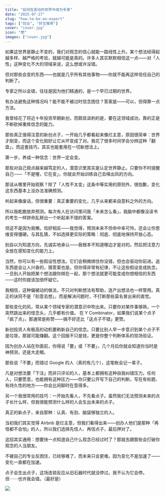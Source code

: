 ```yaml
---
title: "如何在变动的世界中成为专家"
date: "2025-07-27"
slug: "how-to-be-an-expert"
tags: ["创业", "好文推荐"]
cover: "cover.jpg"
icon: "😎"
images: ["cover.jpg"]
---
```

如果这世界是静止不变的，我们对观念的信心就能一路线性上升。某个想法经得起越多样、越严格的考验，就越可能是真的。许多人其实默默相信这一点——对「人性」这种变化不大的领域来说，这么想或许没错。



但对那些会变的东西——也就是几乎所有其他事物——你就不能再这样信任自己的判断了。



专家之所以会错，往往是因为他们精通的，是一个早已过期的世界。



有办法避免这种情况吗？能不能不被过时信念困住？答案是——可以，但得靠一点方法。



我曾经花了将近十年投资早期新创，而颇具讽刺的是，要在这领域成功，靠的正是不断砍掉重练信念的能力。



那些真正值得注意的新创点子，一开始几乎都看起来像烂主意，原因很简单：世界才刚变，而这个变化刚好让它从坏变成了对。我花了很多时间学会分辨这种「翻盘」，而这套技巧，其实也能套用在一切新想法上。



第一步，养成一种信念：世界一定会变。



那些对自己观点越来越笃定的人，潜意识里其实是认定世界静止。只要你不时提醒自己——「不是喔，它在变」，你就会开始训练自己去嗅出风的方向。



那该从哪里开始观察？除了「人性不太变」这条中等实用的原则外，很抱歉，变化这东西基本上没办法准确预测。



听起来像废话，但很重要：真正重要的变化，几乎从来都来自意料之外的方向。



所以我乾脆放弃预测。每次有人在访问里问我「未来怎么看」，我脑中都像没读书的考生一样拼命乱掰出一个听起来不错的答案。



但这不是因为我懒。恰好相反——我觉得，预测未来不但命中率可怜，还会让你思维变得僵硬。与其乱猜，不如选择更实际的策略：彻底、彻底地保持开放心态。



别自以为知道方向，先诚实地承认——我根本不知道哪边才是对的。然后把注意力全放在感知变化的能力上。



当然，你可以有一些假设性想法。它们会稍微绑住你没错，但也会驱动你前进。追东西是会让人兴奋的，猜答案也是。但你得非常有纪律，不让这些假设变成执念。
一旦别人开始把某个想法跟你绑在一起，那个想法就更可能变成你想相信的东西——这时你就该加倍怀疑它。



我相信，这种偏被动的做法，不只对判断想法有帮助，连产出想法也一样管用。真正的诀窍不是「刻意去想」，而是解决问题时，不打断那些莫名冒出来的直觉。



那些变化的风，常从某个领域专家的潜意识中吹出来。只要你对某件事够熟，一个突然跳出来的怪念头，几乎都有价值。
在 Y Combinator，如果我们说某个点子「疯了点」，那通常是称赞——搞不好还比「这点子不错」更赞。



新创投资人有极高的动机要刷新自己的信念。只要比别人早一步意识到某个点子不是垃圾，那就可能赚翻。这个回报不只是钱，更是你整个判断体系的现场验证。



因为创办人站在你面前，你得说「要」或「不要」，几个月后你就会知道你当时是神预测，还是大走眼。



那些说「不要」而错过 Google 的人（真的有几个），这笔帐会记一辈子。



凡是对想法要「下注」而非只评论的人，基本上都拥有这种自我纠错压力。任何人，只要愿意，也能拥有这种压力——你只要公开写下自己的判断。写在有标题、有持久性的地方——你会比闲聊时在意得多。



另一个我很常用的技巧：一开始先看人，不先看点子。虽然我们无法预测未来的点子长什么样，但我很能预测什么样的人会生出未来的点子。



真正的新点子，来自那种：认真、有劲、脑袋够独立的人。



当初我们其实觉得 Airbnb 是烂主意，但我们看得出来——创办人他们是那种「再怪都不会怕」的人，所以我们选择先信人、再信点子，最后押对了。



这招其实通用：想要快一点知道自己什么观念已经过时了？那就去跟那些会打破你观念的人当朋友。



不被自己的专业反困住，已经够难了，而未来只会更难。因为变化不是加速了——变化一直都在加速。



点子会生出点子，这场连锁反应从旧石器时代就没停过。我不认为它会停。
但⋯⋯也许我会错。（最好是）




![](https://prod-files-secure.s3.us-west-2.amazonaws.com/112d0858-5090-4d34-a606-b75eb8d65fd2/46476355-9cf3-4e99-9b7a-3531bc426380/1000202064.png?X-Amz-Algorithm=AWS4-HMAC-SHA256&X-Amz-Content-Sha256=UNSIGNED-PAYLOAD&X-Amz-Credential=ASIAZI2LB466TLSO3OU2%2F20250905%2Fus-west-2%2Fs3%2Faws4_request&X-Amz-Date=20250905T141206Z&X-Amz-Expires=3600&X-Amz-Security-Token=IQoJb3JpZ2luX2VjEA4aCXVzLXdlc3QtMiJGMEQCIDAl3u4trvHXqfYYo7KPmrqGOWbYtiU2VZp2UG5yOFDlAiBJVJZtK9NjbF1AOhW4pa5rQN6%2BQAdesJmGqx6ijwgFCir%2FAwh3EAAaDDYzNzQyMzE4MzgwNSIM61SQHu7SztPlBjX2KtwDz9k0EztR6YwxsT4F9lAjg1upm2kl%2B2fF78uLKAw%2FqEmBqjEFqNRwQsJAsCXOJj6xNzJhccTGii2NPcF3euJ%2B8JQvDqGU80AakrGRyKfEEJwdW8gYvHNI4mtcAzlovo2vxWL%2BDyXULBqZulsGgu4H1bTf%2Bv3OCL7CDeU3Er72y7szQ3w9SGNL2PKZPnkcMbunG0bICc5%2Bqhq7kfQX%2B8Cc8A%2FY7J75ClyGsKjJqPWxnr%2B0R40CPxysjGlNA0H71%2FohVpG8kdba9L3pMD2vKVaVwChdqEd%2FFf1xeso1WfljL%2BR%2FTBKYBJFtojC5wD%2FaDIxdM4%2B9T0zr61hA8OI21DRJO5TBqTEGIzGy6HXEY%2FbSngv6kRM75ix0mwZK%2FvItb5Zl0Yt1V6K9%2FfmYWQhvukk6vFDS4MWGKt3VaifPbRkCdzieTB3QHrjLjpZA66fmeYYo3xTW6x9U7QChQ6B0ugIYvHn%2FgiQscaEMuUrYWWB8JtdOcJFD2NaBY9QVUNcKAbMoVyAE3R%2Bxbf5IRHu1vsMwKV7ySODISaLazF%2BCiGHOUQvjuJIQWP0sVd%2B9ndnm7K9dNQ1pcKl5sTE49q4f4P3wqFZsrQYgbPffal47DBpns7wcnPiGF4sdQuAYgjsw2dvrxQY6pgF4G%2Bm1SgfunQfq2WZjdFQxtJy7xaUfC1WSlrhXJKFtRx6Wc%2B0syJddGrYEo3aX5EVs7TLYN5kqpMAOlgUVXTk%2Fw%2FEbPNXtxpzSlszcFCN%2FPHon3lLIRifKYHsN2kQxDKqG3JqtFb1bd5q%2FVhwovDAwwUKVx%2BGJgQm39TaTZUWOBYfhSefud2LYGlgtm%2FGVACS3GofMhn2DCFkqgWH8Eqv5NyF86L5E&X-Amz-Signature=0effedf98f8d130e8574e629da2b94d4e1304b5675fa01c2d31b3ca5fac5ec00&X-Amz-SignedHeaders=host&x-amz-checksum-mode=ENABLED&x-id=GetObject)


